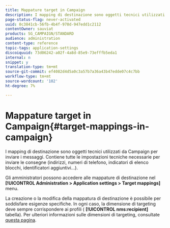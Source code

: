 ```yaml
---
title: Mappature target in Campaign
description: I mapping di destinazione sono oggetti tecnici utilizzati da Campaign per inviare i messaggi. Contengono tutte le impostazioni tecniche necessarie per inviare le consegne.
page-status-flag: never-activated
uuid: 0c3841cb-56fb-4b4f-970d-947edd1c2112
contentOwner: sauviat
products: SG_CAMPAIGN/STANDARD
audience: administration
content-type: reference
topic-tags: application-settings
discoiquuid: 73d06242-a02f-4a8d-85e9-73efffb5eda1
internal: n
snippet: y
translation-type: tm+mt
source-git-commit: ef4082d4d5a0c3a57b7a36a43b47edde07c4c7bb
workflow-type: tm+mt
source-wordcount: '102'
ht-degree: 7%

---
```



# Mappature target in Campaign{#target-mappings-in-campaign}

I mapping di destinazione sono oggetti tecnici utilizzati da Campaign per inviare i messaggi. Contiene tutte le impostazioni tecniche necessarie per inviare le consegne (indirizzi, numeri di telefono, indicatori di elenco blocchi, identificatori aggiuntivi...).

Gli amministratori possono accedere alle mappature di destinazione nel **[!UICONTROL Administration > Application settings > Target mappings]** menu.

La creazione o la modifica della mappatura di destinazione è possibile per soddisfare esigenze specifiche. In ogni caso, la dimensione di targeting deve sempre corrispondere ai profili ( **[!UICONTROL nms:recipient]** tabella). Per ulteriori informazioni sulle dimensioni di targeting, consultate [questa pagina](../../automating/using/query.md#targeting-dimensions-and-resources).
